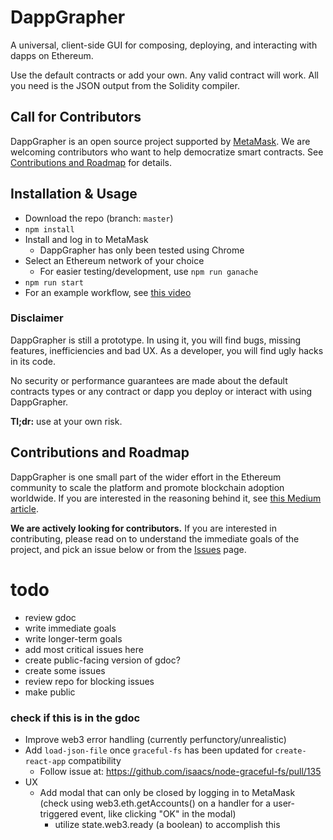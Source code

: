 # DappGrapher
A universal, client-side GUI for composing, deploying, and interacting with dapps on Ethereum.

Use the default contracts or add your own. Any valid contract will work. All you need is the JSON output from the Solidity compiler.

## Call for Contributors

DappGrapher is an open source project supported by [MetaMask](https://github.com/MetaMask). We are welcoming contributors who want to help democratize smart contracts. See [Contributions and Roadmap](#contributions-and-roadmap) for details.

## Installation & Usage
- Download the repo (branch: `master`)
- `npm install`
- Install and log in to MetaMask
  - DappGrapher has only been tested using Chrome
- Select an Ethereum network of your choice
  - For easier testing/development, use `npm run ganache`
- `npm run start`
- For an example workflow, see [this video](https://www.youtube.com/watch?v=I9MR9Cba9is)

### Disclaimer
DappGrapher is still a prototype. In using it, you will find bugs, missing features, inefficiencies and bad UX. As a developer, you will find ugly hacks in its code.

No security or performance guarantees are made about the default contracts types or any contract or dapp you deploy
or interact with using DappGrapher.

**Tl;dr:** use at your own risk.

## Contributions and Roadmap

DappGrapher is one small part of the wider effort in the Ethereum community to scale the platform and promote blockchain adoption worldwide. If you are interested in the reasoning behind it, see [this Medium article](https://medium.com/pennblockchain/the-case-for-graphical-smart-contract-editors-8e721cdcde93).

**We are actively looking for contributors.** If you are interested in contributing, please read on to understand the immediate goals of the project, and pick an issue below or from the [Issues](https://github.com/rekmarks/dapp-grapher/issues) page.

# todo
- review gdoc
- write immediate goals
- write longer-term goals
- add most critical issues here
- create public-facing version of gdoc?
- create some issues
- review repo for blocking issues
- make public

### check if this is in the gdoc
- Improve web3 error handling (currently perfunctory/unrealistic)
- Add `load-json-file` once `graceful-fs` has been updated for `create-react-app` compatibility
    - Follow issue at: https://github.com/isaacs/node-graceful-fs/pull/135
- UX
    - Add modal that can only be closed by logging in to MetaMask (check using web3.eth.getAccounts() on a handler for a user-triggered event, like clicking "OK" in the modal)
        - utilize state.web3.ready (a boolean) to accomplish this